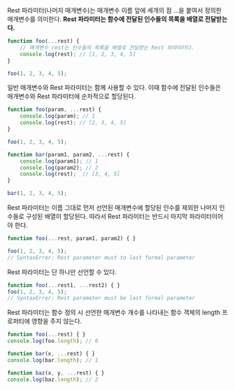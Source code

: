 Rest 파라미터(나머지 매개변수)는 매개변수 이름 앞에 세개의 점 ...을 붙여서 정의한 매개변수를 의미한다. **Rest 파라미터는 함수에 전달된 인수들의 목록을 배열로 전달받는다.**

```javascript 
function foo(...rest) {
	// 매개변수 rest는 인수들의 목록을 배열로 전달받는 Rest 파라미터다.
	console.log(rest); // [1, 2, 3, 4, 5]
}

foo(1, 2, 3, 4, 5);
```

일반 매개변수와 Rest 파라미터는 함께 사용할 수 있다. 이때 함수에 전달된 인수들은 매개변수와 Rest 파라미터에 순차적으로 할당된다.

```javascript
function foo(param, ...rest) {
	console.log(param); // 1
	console.log(rest); // [2, 3, 4, 5]
}

foo(1, 2, 3, 4, 5);

function bar(param1, param2, ...rest) {
	console.log(param1); // 1
	console.log(param2); // 2
	console.log(rest);  // [3, 4, 5]
}

bar(1, 2, 3, 4, 5);
```

Rest 파라미터는 이름 그대로 먼저 선언된 매개변수에 할당된 인수를 제외한 나머지 인수들로 구성된 배열이 할당된다. 따라서 Rest 파라미터는 반드시 마지막 파라미터이어야 한다. 

```javascript
function foo(...rest, param1, param2) { }

foo(1, 2, 3, 4, 5);
// SyntaxError: Rest parameter must to last formal parameter
```

Rest 파라미터는 단 하나만 선언할 수 있다.

```javascript
function foo(...rest1, ...rest2) { }
foo(1, 2, 3, 4, 5);
// SyntaxError: Rest parameter must be last formal parameter
```

Rest 파라미터는 함수 정의 시 선언한 매개변수 개수를 나타내는 함수 객체의 length 프로퍼티에 영향을 주지 않는다.

```javascript
function foo(...rest) { }
console.log(foo.length); // 0

function bar(x, ...rest) { }
console.log(bar.length); // 1

function baz(x, y, ...rest) { }
console.log(baz.length); // 2
```
